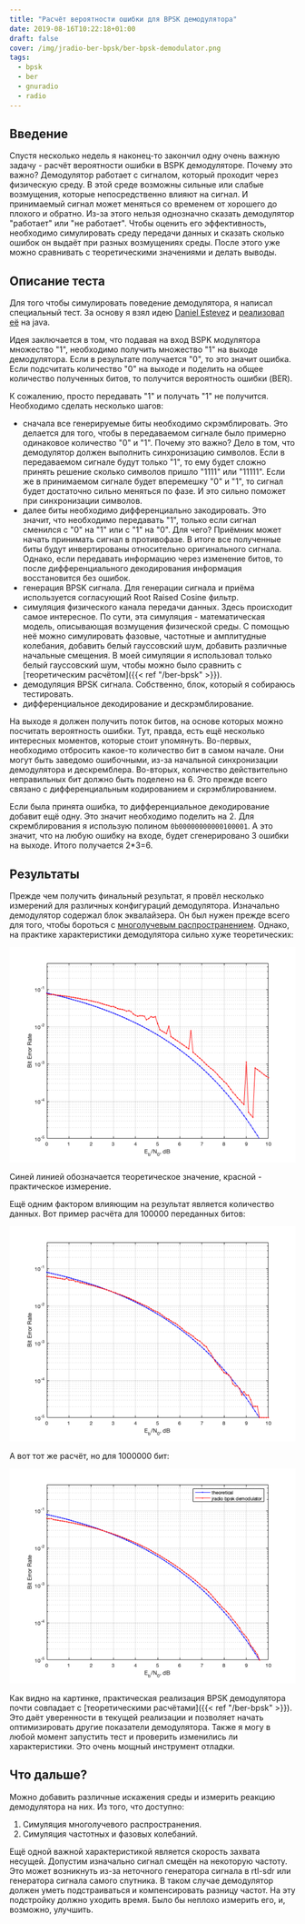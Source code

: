```yaml
---
title: "Расчёт вероятности ошибки для BPSK демодулятора"
date: 2019-08-16T10:22:18+01:00
draft: false
cover: /img/jradio-ber-bpsk/ber-bpsk-demodulator.png
tags:
  - bpsk
  - ber
  - gnuradio
  - radio
---
```


## Введение

Спустя несколько недель я наконец-то закончил одну очень важную задачу - расчёт вероятности ошибки в BSPK демодуляторе. Почему это важно? Демодулятор работает с сигналом, который проходит через физическую среду. В этой среде возможны сильные или слабые возмущения, которые непосредственно влияют на сигнал. И принимаемый сигнал может меняться со временем от хорошего до плохого и обратно. Из-за этого нельзя однозначно сказать демодулятор "работает" или "не работает". Чтобы оценить его эффективность, необходимо симулировать среду передачи данных и сказать сколько ошибок он выдаёт при разных возмущениях среды. После этого уже можно сравнивать с теоретическими значениями и делать выводы.

## Описание теста

Для того чтобы симулировать поведение демодулятора, я написал специальный тест. За основу я взял идею [Daniel Estevez](https://destevez.net/2017/07/ber-simulation-in-gnu-radio/) и [реализовал её](https://github.com/dernasherbrezon/jradio/blob/master/src/test/java/ru/r2cloud/jradio/demod/BpskDemodulatorBer.java) на java.

Идея заключается в том, что подавая на вход BSPK модулятора множество "1", необходимо получить множество "1" на выходе демодулятора. Если в результате получается "0", то это значит ошибка. Если подсчитать количество "0" на выходе и поделить на общее количество полученных битов, то получится вероятность ошибки (BER).

К сожалению, просто передавать "1" и получать "1" не получится. Необходимо сделать несколько шагов:

 - сначала все генерируемые биты необходимо скрэмблировать. Это делается для того, чтобы в передаваемом сигнале было примерно одинаковое количество "0" и "1". Почему это важно? Дело в том, что демодулятор должен выполнить синхронизацию символов. Если в передаваемом сигнале будут только "1", то ему будет сложно принять решение сколько символов пришло "1111" или "11111". Если же в принимаемом сигнале будет вперемешку "0" и "1", то сигнал будет достаточно сильно меняться по фазе. И это сильно поможет при синхронизации символов.
 - далее биты необходимо дифференциально закодировать. Это значит, что необходимо передавать "1", только если сигнал сменился с "0" на "1" или с "1" на "0". Для чего? Приёмник может начать принимать сигнал в противофазе. В итоге все полученные биты будут инвертированы относительно оригинального сигнала. Однако, если передавать информацию через изменение битов, то после дифференциального декодирования информация восстановится без ошибок.
 - генерация BPSK сигнала. Для генерации сигнала и приёма используется согласующий Root Raised Cosine фильтр.
 - симуляция физического канала передачи данных. Здесь происходит самое интересное. По сути, эта симуляция - математическая модель, описывающая возмущения физической среды. С помощью неё можно симулировать фазовые, частотные и амплитудные колебания, добавить белый гауссовский шум, добавить различные начальные смещения. В моей симуляции я использовал только белый гауссовский шум, чтобы можно было сравнить с [теоретическим расчётом]({{< ref "/ber-bpsk" >}}).
 - демодуляция BPSK сигнала. Собственно, блок, который я собираюсь тестировать.
 - дифференциальное декодирование и дескрэмблирование.
 
На выходе я должен получить поток битов, на основе которых можно посчитать вероятность ошибки. Тут, правда, есть ещё несколько интересных моментов, которые стоит упомянуть. Во-первых, необходимо отбросить какое-то количество бит в самом начале. Они могут быть заведомо ошибочными, из-за начальной синхронизации демодулятора и дескремблера. Во-вторых, количество действительно неправильных бит должно быть поделено на 6. Это прежде всего связано с дифференциальным кодированием и скрэмблированием. 

Если была принята ошибка, то дифференциальное декодирование добавит ещё одну. Это значит необходимо поделить на 2. Для скремблирования я использую полином ```0b00000000000100001```. А это значит, что на любую ошибку на входе, будет сгенерировано 3 ошибки на выходе. Итого получается 2*3=6.

## Результаты

Прежде чем получить финальный результат, я провёл несколько измерений для различных конфигураций демодулятора. Изначально демодулятор содержал блок эквалайзера. Он был нужен прежде всего для того, чтобы бороться с [многолучевым распространением](https://ru.wikipedia.org/wiki/Многолучевое_распространение). Однако, на практике характеристики демодулятора сильно хуже теоретических:

[![](/img/jradio-ber-bpsk/lmsdd.png)](/img/jradio-ber-bpsk/lmsdd.m)

Синей линией обозначается теоретическое значение, красной - практическое измерение.

Ещё одним фактором влияющим на результат является количество данных. Вот пример расчёта для 100000 переданных битов:

[![](/img/jradio-ber-bpsk/100000bit.png)](/img/jradio-ber-bpsk/100000bit.m)

А вот тот же расчёт, но для 1000000 бит:

[![bpsk demodulator](/img/jradio-ber-bpsk/ber-bpsk-demodulator.png)](/img/jradio-ber-bpsk/ber-bpsk-demodulator.m)

Как видно на картинке, практическая реализация BPSK демодулятора почти совпадает с [теоретическими расчётами]({{< ref "/ber-bpsk" >}}). Это даёт уверенности в текущей реализации и позволяет начать оптимизировать другие показатели демодулятора. Также я могу в любой момент запустить тест и проверить изменились ли характеристики. Это очень мощный инструмент отладки. 

## Что дальше?

Можно добавить различные искажения среды и измерить реакцию демодулятора на них. Из того, что доступно:

 1. Симуляция многолучевого распространения.
 2. Симуляция частотных и фазовых колебаний.
 
Ещё одной важной характеристикой является скорость захвата несущей. Допустим изначально сигнал смещён на некоторую частоту. Это может возникнуть из-за неточного генератора сигнала в rtl-sdr или генератора сигнала самого спутника. В таком случае демодулятор должен уметь подстраиваться и компенсировать разницу частот. На эту подстройку должно уходить время. Было бы неплохо измерить его, и, возможно, улучшить.